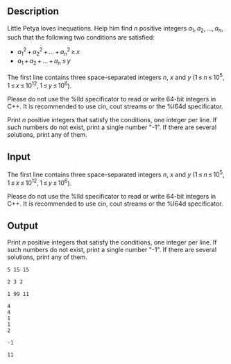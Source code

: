 ## Description

<div><p>Little Petya loves inequations. Help him find <span class="tex-span"><i>n</i></span> positive integers <span class="tex-span"><i>a</i><sub class="lower-index">1</sub>, <i>a</i><sub class="lower-index">2</sub>, ..., <i>a</i><sub class="lower-index"><i>n</i></sub></span>, such that the following two conditions are satisfied:</p><ul><li> <span class="tex-span"><i>a</i><sub class="lower-index">1</sub><sup class="upper-index">2</sup> + <i>a</i><sub class="lower-index">2</sub><sup class="upper-index">2</sup> + ... + <i>a</i><sub class="lower-index"><i>n</i></sub><sup class="upper-index">2</sup> ≥ <i>x</i></span></li><li> <span class="tex-span"><i>a</i><sub class="lower-index">1</sub> + <i>a</i><sub class="lower-index">2</sub> + ... + <i>a</i><sub class="lower-index"><i>n</i></sub> ≤ <i>y</i></span></li></ul></div><div class="input-specification"><p>The first line contains three space-separated integers <span class="tex-span"><i>n</i></span>, <span class="tex-span"><i>x</i></span> and <span class="tex-span"><i>y</i></span> (<span class="tex-span">1 ≤ <i>n</i> ≤ 10<sup class="upper-index">5</sup>, 1 ≤ <i>x</i> ≤ 10<sup class="upper-index">12</sup>, 1 ≤ <i>y</i> ≤ 10<sup class="upper-index">6</sup></span>).</p><p>Please do not use the %lld specificator to read or write 64-bit integers in С++. It is recommended to use cin, cout streams or the %I64d specificator.</p></div><div class="output-specification"><p>Print <span class="tex-span"><i>n</i></span> positive integers that satisfy the conditions, one integer per line. If such numbers do not exist, print a single number "-1". If there are several solutions, print any of them.</p></div>

## Input

<p>The first line contains three space-separated integers <span class="tex-span"><i>n</i></span>, <span class="tex-span"><i>x</i></span> and <span class="tex-span"><i>y</i></span> (<span class="tex-span">1 ≤ <i>n</i> ≤ 10<sup class="upper-index">5</sup>, 1 ≤ <i>x</i> ≤ 10<sup class="upper-index">12</sup>, 1 ≤ <i>y</i> ≤ 10<sup class="upper-index">6</sup></span>).</p><p>Please do not use the %lld specificator to read or write 64-bit integers in С++. It is recommended to use cin, cout streams or the %I64d specificator.</p>

## Output

<p>Print <span class="tex-span"><i>n</i></span> positive integers that satisfy the conditions, one integer per line. If such numbers do not exist, print a single number "-1". If there are several solutions, print any of them.</p>





```input1
5 15 15

```




```input2
2 3 2

```




```input3
1 99 11

```




```output1
4
4
1
1
2

```




```output2
-1

```




```output3
11

```


